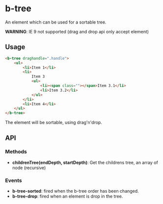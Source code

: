 # b-tree

An element which can be used for a sortable tree.

**WARNING**: IE 9 not supported (drag and drop api only accept <a> element)

## Usage

```html
<b-tree draghandle=".handle">
    <ul>
        <li>Item 1</li>
        <li>
            Item 3
            <ul>
                <li><span class=""></span>Item 3.1</li>
                <li>Item 3.2</li>
            </ul>
        </li>
        <li>Item 4</li>
    </ul>
</b-tree>
```

The element will be sortable, using drag'n'drop.

## API

### Methods
- __childrenTree(endDepth, startDepth)__: Get the childrens tree, an array of node (recursive)

### Events
- __b-tree-sorted__: fired when the b-tree order has been changed.
- __b-tree-drop__: fired when an element is drop in the tree.